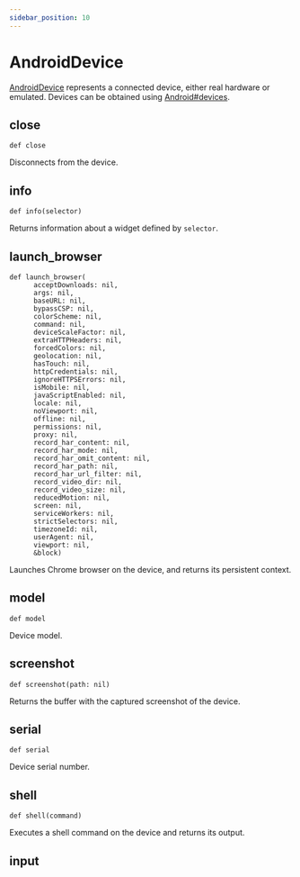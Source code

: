 ```yaml
---
sidebar_position: 10
---
```


# AndroidDevice


[AndroidDevice](./android_device) represents a connected device, either real hardware or emulated. Devices can be obtained using [Android#devices](./android#devices).

## close

```
def close
```


Disconnects from the device.

## info

```
def info(selector)
```


Returns information about a widget defined by `selector`.

## launch_browser

```
def launch_browser(
      acceptDownloads: nil,
      args: nil,
      baseURL: nil,
      bypassCSP: nil,
      colorScheme: nil,
      command: nil,
      deviceScaleFactor: nil,
      extraHTTPHeaders: nil,
      forcedColors: nil,
      geolocation: nil,
      hasTouch: nil,
      httpCredentials: nil,
      ignoreHTTPSErrors: nil,
      isMobile: nil,
      javaScriptEnabled: nil,
      locale: nil,
      noViewport: nil,
      offline: nil,
      permissions: nil,
      proxy: nil,
      record_har_content: nil,
      record_har_mode: nil,
      record_har_omit_content: nil,
      record_har_path: nil,
      record_har_url_filter: nil,
      record_video_dir: nil,
      record_video_size: nil,
      reducedMotion: nil,
      screen: nil,
      serviceWorkers: nil,
      strictSelectors: nil,
      timezoneId: nil,
      userAgent: nil,
      viewport: nil,
      &block)
```


Launches Chrome browser on the device, and returns its persistent context.

## model

```
def model
```


Device model.

## screenshot

```
def screenshot(path: nil)
```


Returns the buffer with the captured screenshot of the device.

## serial

```
def serial
```


Device serial number.

## shell

```
def shell(command)
```


Executes a shell command on the device and returns its output.

## input
